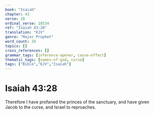 ```yaml
---
book: "Isaiah"
chapter: 43
verse: 28
ordinal_verse: 18534
ref: "Isaiah 43:28"
translation: "KJV"
genre: "Major Prophet"
word_count: 20
topics: []
cross_references: []
grammar_tags: [inference-opener, cause-effect]
thematic_tags: [names-of-god, curse]
tags: ["Bible","KJV","Isaiah"]
---
```


# Isaiah 43:28

Therefore I have profaned the princes of the sanctuary, and have given Jacob to the curse, and Israel to reproaches.
